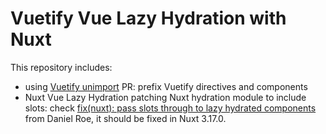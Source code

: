 # Vuetify Vue Lazy Hydration with Nuxt

This repository includes:
- using [Vuetify unimport](https://github.com/vuetifyjs/vuetify/pull/21129) PR: prefix Vuetify directives and components
- Nuxt Vue Lazy Hydration patching Nuxt hydration module to include slots: check [fix(nuxt): pass slots through to lazy hydrated components](https://github.com/nuxt/nuxt/pull/31649/files) from Daniel Roe, it should be fixed in Nuxt 3.17.0.
